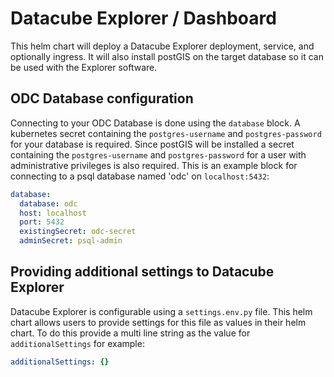 # Datacube Explorer / Dashboard

This helm chart will deploy a Datacube Explorer deployment, service, and optionally ingress. It will also install postGIS on the target database so it can be used with the Explorer software.

## ODC Database configuration
Connecting to your ODC Database is done using the `database` block. A kubernetes secret containing the `postgres-username` and `postgres-password` for your database is required. Since postGIS will be installed a secret containing the `postgres-username` and `postgres-password` for a user with administrative privileges is also required. This is an example block for connecting to a psql database named 'odc' on `localhost:5432`:
```YAML
database:
  database: odc
  host: localhost
  port: 5432
  existingSecret: odc-secret
  adminSecret: psql-admin
```

## Providing additional settings to Datacube Explorer
Datacube Explorer is configurable using a `settings.env.py` file. This helm chart allows users to provide settings for this file as values in their helm chart. To do this provide a multi line string as the value for `additionalSettings` for example:
```YAML
additionalSettings: {}
```
